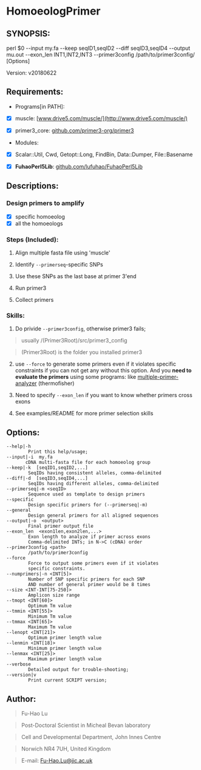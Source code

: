 # HomoeologPrimer

## SYNOPSIS:

perl $0 --input my.fa --keep seqID1,seqID2 --diff seqID3,seqID4 --output mu.out --exon_len INT1,INT2,INT3 --primer3config /path/to/primer3config/ [Options]

Version: v20180622



## Requirements:

+ Programs[in PATH]: 

- [x] muscle:  [www.drive5.com/muscle/](http://www.drive5.com/muscle/)

- [x] primer3_core:  [github.com/primer3-org/primer3](https://github.com/primer3-org/primer3)

+ Modules: 
 
- [x] Scalar::Util, Cwd, Getopt::Long, FindBin, Data::Dumper, File::Basename

- [x] **FuhaoPerl5Lib**: [github.com/lufuhao/FuhaoPerl5Lib](https://github.com/lufuhao/FuhaoPerl5Lib)

## Descriptions:

### Design primers to amplify

- [x]  specific homoeolog
- [x]  all the homoeologs

### Steps (Included):

1. Align multiple fasta file using 'muscle'

2. Identify `--primerseq`-specific SNPs

3. Use these SNPs as the last base at primer 3'end

4. Run primer3

5. Collect primers

### Skills:

1. Do privide `--primer3config`, otherwise primer3 fails; 

  > usually /(Primer3Root)/src/primer3_config

  > (Primer3Root) is the folder you installed primer3

2. use `--force` to generate some primers even if it violates specific constraints if you can not get any without this option. And you **need to evaluate the primers** using some programs: like [multiple-primer-analyzer](https://www.googleadservices.com/pagead/aclk?sa=L&ai=DChcSEwjz3rLZsOfbAhUI4RsKHSelC4YYABAAGgJ3bA&ohost=www.google.co.uk&cid=CAESEeD2UmkcERPFfsH_BJZOycHO&sig=AOD64_1jHeP4MI3gCB23HRWy5rxYO1bFgA&q=&ved=0ahUKEwi21qzZsOfbAhWLcRQKHZxLAnEQ0QwIJw&adurl=) (thermofisher)

3. Need to specify `--exon_len` if you want to know whether primers cross exons

4. See examples/README for more primer selection skills 

## Options:

```
--help|-h
        Print this help/usage;
--input|-i  my.fa
       cDNA multi-fasta file for each homoeolog group
--keep|-k  [seqID1,seqID2,...]
        SeqIDs having consistent alleles, comma-delimited
--diff|-d  [seqID3,seqID4,...]
        SeqIDs having different alleles, comma-delimited
--primerseq|-m <seqID>
        Sequence used as template to design primers
--specific
        Design specific primers for (--primerseq|-m)
--general
        Design general primers for all aligned sequences
--output|-o  <output>
        Final primer output file
--exon_len  <exon1len,exon2len,...>
        Exon length to analyze if primer across exons
        Comma-delimited INTs; in N->C (cDNA) order
--primer3config <path>
        /path/to/primer3config
--force
        Force to output some primers even if it violates
        specific constraints.
--numprimers|-n <INT[5]>
        Number of SNP specific primers for each SNP
        AND number of general primer would be 8 times
--size <INT-INT[75-250]>
        Amplicon size range
--tmopt <INT[60]>
        Optimum Tm value
--tmmin <INT[55]>
        Minimum Tm value
--tmmax <INT[65]>
        Maximum Tm value
--lenopt <INT[21]>
        Optimum primer length value
--lenmin <INT[18]>
        Minimum primer length value
--lenmax <INT[25]>
        Maximum primer length value
--verbose
        Detailed output for trouble-shooting;
--version|v
        Print current SCRIPT version;
```

## Author:

>Fu-Hao Lu

>Post-Doctoral Scientist in Micheal Bevan laboratory

>Cell and Developmental Department, John Innes Centre

>Norwich NR4 7UH, United Kingdom

>E-mail: Fu-Hao.Lu@jic.ac.uk
